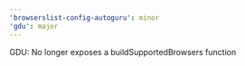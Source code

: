 ```yaml
---
'browserslist-config-autoguru': minor
'gdu': major
---
```


GDU: No longer exposes a buildSupportedBrowsers function
